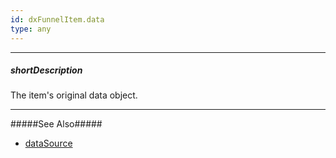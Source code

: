 ```yaml
---
id: dxFunnelItem.data
type: any
---
```

---
##### shortDescription
The item's original data object.

---
#####See Also#####
- [dataSource](/api-reference/10%20UI%20Components/dxFunnel/1%20Configuration/dataSource.md '/Documentation/ApiReference/UI_Components/dxFunnel/Configuration/#dataSource')